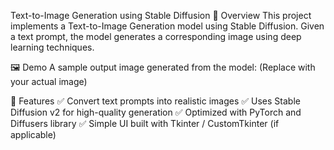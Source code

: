 Text-to-Image Generation using Stable Diffusion
📌 Overview
This project implements a Text-to-Image Generation model using Stable Diffusion. Given a text prompt, the model generates a corresponding image using deep learning techniques.

🖼 Demo
A sample output image generated from the model:
(Replace with your actual image)

🚀 Features
✅ Convert text prompts into realistic images
✅ Uses Stable Diffusion v2 for high-quality generation
✅ Optimized with PyTorch and Diffusers library
✅ Simple UI built with Tkinter / CustomTkinter (if applicable)
